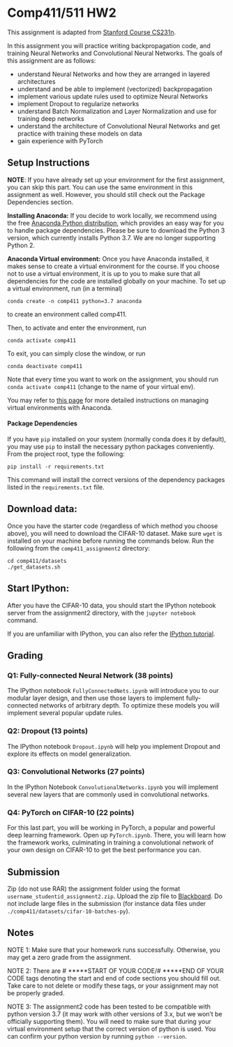 # Comp411/511 HW2

This assignment is adapted from [Stanford Course CS231n](http://cs231n.stanford.edu/).

In this assignment you will practice writing backpropagation code, and training Neural Networks and Convolutional Neural Networks. The goals of this assignment are as follows:
- understand Neural Networks and how they are arranged in layered architectures
- understand and be able to implement (vectorized) backpropagation
- implement various update rules used to optimize Neural Networks
- implement Dropout to regularize networks
- understand Batch Normalization and Layer Normalization and use for training deep networks
- understand the architecture of Convolutional Neural Networks and get practice with training these models on data
- gain experience with PyTorch


## Setup Instructions
**NOTE**: If you have already set up your environment for the first assignment, you can skip this part.
You can use the same environment in this assignment as well. However, you should still check out the Package Dependencies section.

**Installing Anaconda:** If you decide to work locally, we recommend using the free [Anaconda Python distribution](https://www.anaconda.com/download/), which provides an easy way for you to handle package dependencies. Please be sure to download the Python 3 version, which currently installs Python 3.7. We are no longer supporting Python 2.

**Anaconda Virtual environment:** Once you have Anaconda installed, it makes sense to create a virtual environment for the course. If you choose not to use a virtual environment, it is up to you to make sure that all dependencies for the code are installed globally on your machine. To set up a virtual environment, run (in a terminal)

`conda create -n comp411 python=3.7 anaconda`

to create an environment called comp411.

Then, to activate and enter the environment, run

`conda activate comp411`

To exit, you can simply close the window, or run

`conda deactivate comp411`

Note that every time you want to work on the assignment, you should run `conda activate comp411` (change to the name of your virtual env).

You may refer to [this page](https://conda.io/projects/conda/en/latest/user-guide/tasks/manage-environments.html) for more detailed instructions on managing virtual environments with Anaconda.

#### Package Dependencies
If you have `pip` installed on your system (normally conda does it by default), you may use `pip` to install the
necessary python packages conveniently. From the project root, type the following:

`pip install -r requirements.txt`

This command will install the correct versions of the dependency packages listed in the `requirements.txt` file.


## Download data:

Once you have the starter code (regardless of which method you choose above), you will need to download the CIFAR-10
 dataset. Make sure `wget` is installed on your machine before running the commands below. Run the following from the 
 `comp411_assignment2` directory:

```
cd comp411/datasets
./get_datasets.sh
```

## Start IPython:

After you have the CIFAR-10 data, you should start the IPython notebook server from the assignment2 directory, with the `jupyter notebook` command.

If you are unfamiliar with IPython, you can also refer the [IPython tutorial](https://cs231n.github.io/python-numpy-tutorial/).

## Grading
### Q1: Fully-connected Neural Network (38 points)
The IPython notebook `FullyConnectedNets.ipynb` will introduce you to our modular
 layer design, and then use those layers to implement fully-connected networks of arbitrary depth. To optimize these 
 models you will implement several popular update rules.

### Q2: Dropout (13 points)
The IPython notebook `Dropout.ipynb` will help you implement Dropout and explore
its effects on model generalization.

### Q3: Convolutional Networks (27 points)
In the IPython Notebook `ConvolutionalNetworks.ipynb` you will implement several 
new layers that are commonly used in convolutional networks.

### Q4: PyTorch on CIFAR-10 (22 points)
For this last part, you will be working in PyTorch, a popular and powerful deep learning framework.
Open up `PyTorch.ipynb`. There, you will learn how the framework works, culminating
in training a  convolutional network of your own design on CIFAR-10 to get the best performance you can.
    
## Submission

Zip (do not use RAR) the assignment folder using the format `username_studentid_assignment2.zip`.
Upload the zip file to [Blackboard](https://blackboard.ku.edu.tr/). Do not include large files in the submission (for instance data files under `./comp411/datasets/cifar-10-batches-py`).

## Notes

NOTE 1: Make sure that your homework runs successfully. Otherwise, you may get a zero grade from the assignment.

NOTE 2: There are # *****START OF YOUR CODE/# *****END OF YOUR CODE tags denoting the start and end of code sections you should fill out. Take care to not delete or modify these tags, or your assignment may not be properly graded.

NOTE 3: The assignment2 code has been tested to be compatible with python version 3.7 (it may work with other versions of 3.x, but we won’t be officially supporting them). You will need to make sure that during your virtual environment setup that the correct version of python is used. You can confirm your python version by running `python --version`.

